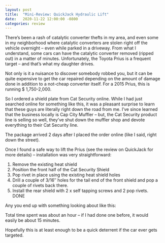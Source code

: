 ```yaml
---
layout: post
title:  "Mini-Review: QuickJack Hydraulic Lift"
date:   2020-11-22 12:00:00 -0800
categories: review
---
```


There’s been a rash of catalytic converter thefts in my area, and even some in my neighborhood where catalytic
converters are stolen right off the vehicle overnight – even while parked in a driveway. From what I understand,
some cars can have the catalytic converter removed (ripped out) in a matter of minutes. Unfortunately, the 
Toyota Prius is a frequent target – and that’s what my daughter drives.  

Not only is it a nuisance to discover somebody robbed you, but it can be quite expensive to get the car repaired 
depending on the amount of damage done in addition to a not-cheap converter itself.  For a 2015 Prius, this is
running $ 1,750-2,000.

So I ordered a shield plate from Cat Security online.  While I had just searched online for something like this,
it was a pleasant surprise to learn that these guys are literally right down the road from me. I’ve since 
learned that the business locally is Cap City Muffler – but, the Cat Security product line is selling so well,
they’ve shut down the muffler shop and devote everything to their Cat Security line.

The package arrived 2 days after I placed the order online (like I said, right down the street).

Once I found a safe way to lift the Prius (see the review on QuickJack for more details) – installation was
very straightforward:

1. Remove the existing heat shield
2. Position the front half of the Cat Security Shield
3. Pop rivet in place using the existing heat shield holes
4. Drill a couple of 3/16″ holes for the tail end of the front shield and pop a couple of rivets back there.
5. Install the rear shield with 2 x self tapping screws and 2 pop rivets.
DONE

Any you end up with something looking about like this:

<script src="https://cdn.jsdelivr.net/npm/publicalbum@latest/embed-ui.min.js" async></script>
<div class="pa-gallery-player-widget" style="width:100%; height:480px; display:none;"
  data-link="https://photos.app.goo.gl/cHGvSGadjUZ8jhkA9"
  data-title="CatSecurity shield on Prius">
  <object data="https://lh3.googleusercontent.com/u_fQ1XiwLhoSDW6AS0eceHG99DyXRisnaiz111ZWVdzwTSWn9PXnKaAmd5_wdoO6l7pPA-DrGgYSWJuM1TxuTYT0-x-NlP4gHdwkSZVIBVfm6zhTGv10sS_eqvpLMwn4nIic83y0LRY=w1920-h1080"></object>
</div>

Total time spent was about an hour – if I had done one before, it would easily be about 15 minutes.

Hopefully this is at least enough to be a quick deterrent if the car ever gets targeted.
